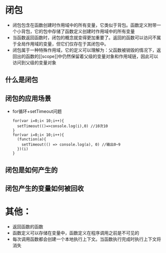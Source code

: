 # 闭包
  - 闭包包含在函数创建时作用域中的所有变量，它类似于背包。函数定义附带一个小背包，它的包中存储了函数定义创建时作用域中的所有变量
  - 当函数返回函数时，闭包的概念就变得更加重要了。返回的函数可以访问不属于全局作用域的变量，但它们仅存在于其闭包中。
  - 闭包属于一种特殊作用域，它的定义可以理解为：父函数被销毁的情况下，返回出的函数的[[scope]]中仍然保留着父级的变量对象和作用域链，因此可以访问到父级的变量对象

## 什么是闭包

## 闭包的应用场景
  - for循环+setTimeout问题
    ```
    for(var i=0;i< 10;i++){
      setTimeout(()=>console.log(i),0) //10次10
    }
    for(var i=0;i< 10;i++){
      (function(a){
        setTimeout(() => console.log(a), 0) //输出0~9
      })(i)
    }
    ```

## 闭包是如何产生的

## 闭包产生的变量如何被回收

# 其他：
  - 返回函数的函数
  - 函数定义可以存储在变量中，函数定义在程序调用之前是不可见的
  - 每次调用函数都会创建一个本地执行上下文。当函数执行完成时执行上下文将消失